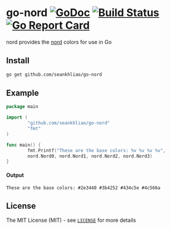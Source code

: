 # go-nord [![GoDoc](https://godoc.org/github.com/seankhliao/go-nord?status.svg)](https://godoc.org/github.com/seankhliao/go-nord) [![Build Status](https://img.shields.io/travis/seankhliao/go-nord.svg?style=flat-square)](https://travis-ci.org/seankhliao/go-nord) [![Go Report Card](https://goreportcard.com/badge/github.com/seankhliao/go-nord)](https://goreportcard.com/report/github.com/seankhliao/go-nord)

nord provides the [nord](https://github.com/arcticicestudio/nord) colors for use in Go

## Install

```bash
go get github.com/seankhliao/go-nord
```

## Example

```go
package main

import (
        "github.com/seankhliao/go-nord"
        "fmt"
)

func main() {
        fmt.Printf("These are the base colors: %v %v %v %v", 
        nord.Nord0, nord.Nord1, nord.Nord2, nord.Nord3)
}
```
#### Output
```
These are the base colors: #2e3440 #3b4252 #434c5e #4c566a
```

## License

The MIT License (MIT) - see [`LICENSE`](LICENSE) for more details
